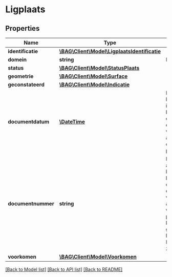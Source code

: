 # Ligplaats

## Properties
Name | Type | Description | Notes
------------ | ------------- | ------------- | -------------
**identificatie** | [**\BAG\Client\Model\LigplaatsIdentificatie**](LigplaatsIdentificatie.md) |  | 
**domein** | **string** | NL.IMBAG.Ligplaats | 
**status** | [**\BAG\Client\Model\StatusPlaats**](StatusPlaats.md) |  | 
**geometrie** | [**\BAG\Client\Model\Surface**](Surface.md) |  | 
**geconstateerd** | [**\BAG\Client\Model\Indicatie**](Indicatie.md) |  | 
**documentdatum** | [**\DateTime**](\DateTime.md) | De datum waarop het brondocument is vastgesteld, op basis waarvan een opname, mutatie of een verwijdering van gegevens ten aanzien van een object heeft plaatsgevonden. | 
**documentnummer** | **string** | De unieke aanduiding van het brondocument op basis waarvan een opname, mutatie of een verwijdering van gegevens ten aanzien van een woonplaats heeft plaatsgevonden, binnen een gemeente. Alle karakters uit de MES-1 karakterset zijn toegestaan. | 
**voorkomen** | [**\BAG\Client\Model\Voorkomen**](Voorkomen.md) |  | 

[[Back to Model list]](../../README.md#documentation-for-models) [[Back to API list]](../../README.md#documentation-for-api-endpoints) [[Back to README]](../../README.md)

